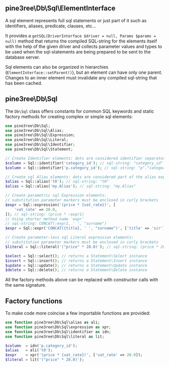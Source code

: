 ## pine3ree\Db\Sql\ElementInterface

A sql element represents full sql statements or just part of it such as identifiers,
aliases, predicate, clauses, etc...

It provides a `getSQL(DriverInterface $driver = null, Params $params = null)` method
that returns the compiled SQL-string for the elements itself with the help of the given
driver and collects parameter values and types to be used when the sql-statements
are being prepared to be sent to the database server.

Sql elements can also be organized in hierarchies (`ElementInterface::setParent()`),
but an element can have only one parent. Changes to an inner element must invalidate
any compiled sql-string that has been cached.

## pine3ree\Db\Sql
The `Db\Sql` class offers constants for  common SQL keywords and static factory methods
for creating complex or simple sql elements:

```php
use pine3ree\Db\Sql;
use pine3ree\Db\Sql\Alias;
use pine3ree\Db\Sql\Expression;
use pine3ree\Db\Sql\Literal;
use pine3ree\Db\Sql\Identifier;
use pine3ree\Db\Sql\Statement;

// Create Identifier elements: dots are considered identifier separators
$column = Sql::identifier('category_id'); // sql-string: "category_id"
$column = Sql::identifier('p.category_id'); // sql-string: "p"."category_id"

// Create sql Alias elements: dots are considered part of the alias expression
$alias = Sql::alias('t0'); // sql-string: "t0"
$alias = Sql::alias('my.Alias'); // sql-string: "my.Alias"

// Create parametric sql Expression elements:
// substitution parameter markers must be enclosed in curly brackets
$expr = Sql::expression('(price * {vat_rate})', [
    'vat_rate' => 20.0,
]); // sql-string: (price * :expr1)
// Using shorter method name `expr`
// sql-string: CONCAT(:expr1, ' ', "surname")
$expr = Sql::expr('CONCAT({title}, ' ', "surname")', ['title' => 'sir']);

// Create parameter-less sql Literal expression elements:
// substitution parameter markers must be enclosed in curly brackets
$literal = Sql::literal('("price" * 20.0)'); // sql-string: (price * 20.0)

$select = Sql::select(); // returns a Statement\Select instance
$insert = Sql::insert(); // returns a Statement\Insert instance
$update = Sql::update(); // returns a Statement\Update instance
$delete = Sql::delete(); // returns a Statement\Delete instance
```

All the factory methods above can be replaced with constructor calls with the same signature.

## Factory functions

To make code more coincise a few importable functions are provided:

```php
use function pine3ree\Db\Sql\alias as ali;
use function pine3ree\Db\Sql\expression as xpr;
use function pine3ree\Db\Sql\identifier as idn;
use function pine3ree\Db\Sql\literal as lit;

$column  = idn('p.category_id');
$alias   = ali('t0');
$expr    = xpr('(price * {vat_rate})', ['vat_rate' => 20.0]);
$literal = lit('("price" * 20.0)');
```